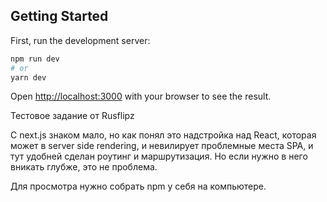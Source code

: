 ## Getting Started

First, run the development server:

```bash
npm run dev
# or
yarn dev
```

Open [http://localhost:3000](http://localhost:3000) with your browser to see the result.

Тестовое задание от Rusflipz

C next.js знаком мало, но как понял это надстройка над React, которая может в server side rendering, и невилирует проблемные места SPA, и тут удобней сделан роутинг и маршрутизация. Но если нужно в него вникать глубже, это не проблема.

Для просмотра нужно собрать npm у себя на компьютере.